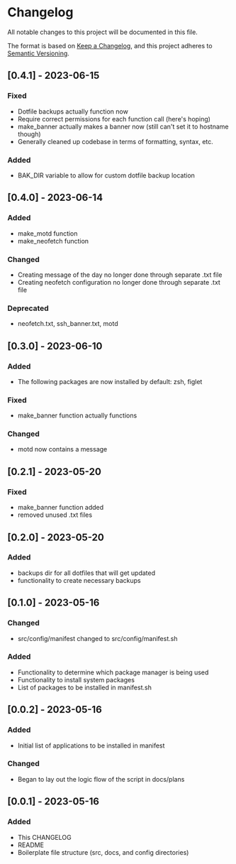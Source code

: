 # Changelog

All notable changes to this project will be documented in this file.

The format is based on [Keep a Changelog](https://keepachangelog.com/en/1.0.0/), and this project adheres to [Semantic Versioning](https://semver.org/spec/v2.0.0.html).


## [0.4.1] - 2023-06-15

### Fixed

- Dotfile backups actually function now
- Require correct permissions for each function call (here's hoping)
- make_banner actually makes a banner now (still can't set it to hostname though)
- Generally cleaned up codebase in terms of formatting, syntax, etc.

### Added

- BAK_DIR variable to allow for custom dotfile backup location

## [0.4.0] - 2023-06-14

### Added

- make_motd function
- make_neofetch function

### Changed

- Creating message of the day no longer done through separate .txt file
- Creating neofetch configuration no longer done through separate .txt file

### Deprecated

- neofetch.txt, ssh_banner.txt, motd

## [0.3.0] - 2023-06-10

### Added

- The following packages are now installed by default: zsh, figlet

### Fixed

- make_banner function actually functions

### Changed

- motd now contains a message

## [0.2.1] - 2023-05-20

### Fixed

- make_banner function added 
- removed unused .txt files

## [0.2.0] - 2023-05-20

### Added

- backups dir for all dotfiles that will get updated
- functionality to create necessary backups

## [0.1.0] - 2023-05-16

### Changed

- src/config/manifest changed to src/config/manifest.sh

### Added

- Functionality to determine which package manager is being used
- Functionality to install system packages
- List of packages to be installed in manifest.sh

## [0.0.2] - 2023-05-16

### Added

- Initial list of applications to be installed in manifest

### Changed

- Began to lay out the logic flow of the script in docs/plans

## [0.0.1] - 2023-05-16

### Added

- This CHANGELOG
- README 
- Boilerplate file structure (src, docs, and config directories)
